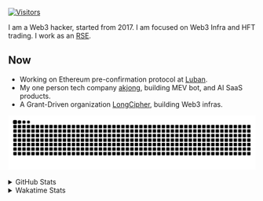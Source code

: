 <!-- markdownlint-disable MD041 MD010 MD033 -->
[![Visitors](https://api.visitorbadge.io/api/daily?path=Akagi201%2FAkagi201&label=Visitors%20Today&countColor=%2337d67a)](https://visitorbadge.io/status?path=Akagi201%2FAkagi201)

I am a Web3 hacker, started from 2017. I am focused on Web3 Infra and HFT trading.
I work as an [RSE](https://us-rse.org/about/what-is-an-rse/).

## Now

* Working on Ethereum pre-confirmation protocol at [Luban](https://github.com/lu-bann).
* My one person tech company [akjong](https://github.com/akjong), building MEV bot, and AI SaaS products.
* A Grant-Driven organization [LongCipher](https://github.com/longcipher), building Web3 infras.

[![github contribution grid snake animation](https://raw.githubusercontent.com/Akagi201/Akagi201/output/github-contribution-grid-snake.svg#gh-light-mode-only)](https://github.com/Akagi201)

<details>
<summary>GitHub Stats</summary>
  <a href="https://github.com/Akagi201"><img alt="Profile Detail" src="https://raw.githubusercontent.com/Akagi201/Akagi201/master/profile-summary-card-output/dracula/0-profile-details.svg" /></a>
  <a href="https://github.com/Akagi201"><img alt="Github Stats" src="https://raw.githubusercontent.com/Akagi201/Akagi201/master/profile-summary-card-output/dracula/3-stats.svg" /></a>
  <a href="https://github.com/Akagi201"><img alt="Lang By Commits" src="https://raw.githubusercontent.com/Akagi201/Akagi201/master/profile-summary-card-output/dracula/2-most-commit-language.svg" /></a>
</details>

<details>
<summary>Wakatime Stats</summary>
<br>

<!--START_SECTION:waka-->

```txt
From: 07 February 2025 - To: 14 February 2025

Total Time: 25 hrs 57 mins

Other        14 hrs 4 mins   █████████████▓░░░░░░░░░░░   54.25 %
Rust         5 hrs 5 mins    █████░░░░░░░░░░░░░░░░░░░░   19.63 %
sh           2 hrs 34 mins   ██▒░░░░░░░░░░░░░░░░░░░░░░   09.91 %
Python       1 hr 51 mins    █▓░░░░░░░░░░░░░░░░░░░░░░░   07.13 %
TypeScript   52 mins         █░░░░░░░░░░░░░░░░░░░░░░░░   03.34 %
TOML         43 mins         ▓░░░░░░░░░░░░░░░░░░░░░░░░   02.77 %
Markdown     25 mins         ▒░░░░░░░░░░░░░░░░░░░░░░░░   01.63 %
XML          18 mins         ▒░░░░░░░░░░░░░░░░░░░░░░░░   01.18 %
JSON         1 min           ░░░░░░░░░░░░░░░░░░░░░░░░░   00.11 %
PHP          0 secs          ░░░░░░░░░░░░░░░░░░░░░░░░░   00.02 %
```

<!--END_SECTION:waka-->

</details>
